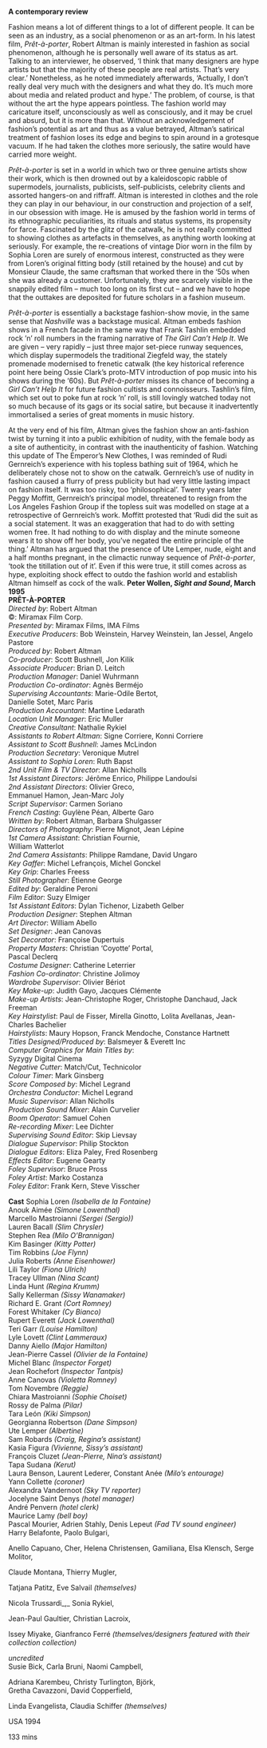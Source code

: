 **A contemporary review**

Fashion means a lot of different things to a lot of different people. It can be seen as an industry, as a social phenomenon or as an art-form. In his latest film, _Prêt-à-porter_, Robert Altman is mainly interested in fashion as social phenomenon, although he is personally well aware of its status as art. Talking to an interviewer, he observed, ‘I think that many designers are hype artists but that the majority of these people are real artists. That’s very clear.’ Nonetheless, as he noted immediately afterwards, ‘Actually, I don’t really deal very much with the designers and what they do. It’s much more about media and related product and hype.’ The problem, of course, is that without the art the hype appears pointless. The fashion world may caricature itself, unconsciously as well as consciously, and it may be cruel and absurd, but it is more than that. Without an acknowledgement of fashion’s potential as art and thus as a value betrayed, Altman’s satirical treatment of fashion loses its edge and begins to spin around in a grotesque vacuum. If he had taken the clothes more seriously, the satire would have carried more weight.

_Prêt-à-porter_ is set in a world in which two or three genuine artists show their work, which is then drowned out by a kaleidoscopic rabble of supermodels, journalists, publicists, self-publicists, celebrity clients and assorted hangers-on and riffraff. Altman is interested in clothes and the role they can play in our behaviour, in our construction and projection of a self, in our obsession with image. He is amused by the fashion world in terms of its ethnographic peculiarities, its rituals and status systems, its propensity for farce. Fascinated by the glitz of the catwalk, he is not really committed to showing clothes as artefacts in themselves, as anything worth looking at seriously. For example, the re-creations of vintage Dior worn in the film by Sophia Loren are surely of enormous interest, constructed as they were from Loren’s original fitting body (still retained by the house) and cut by Monsieur Claude, the same craftsman that worked there in the ‘50s when she was already a customer. Unfortunately, they are scarcely visible in the snappily edited film – much too long on its first cut – and we have to hope that the outtakes are deposited for future scholars in a fashion museum.

_Prêt-à-porter_ is essentially a backstage fashion-show movie, in the same sense that _Nashville_ was a backstage musical. Altman embeds fashion shows in a French facade in the same way that Frank Tashlin embedded rock ’n’ roll numbers in the framing narrative of _The Girl Can’t Help It_. We are given – very rapidly – just three major set-piece runway sequences, which display supermodels the traditional Ziegfeld way, the stately promenade modernised to frenetic catwalk (the key historical reference point here being Ossie Clark’s proto-MTV introduction of pop music into his shows during the ‘60s). But _Prêt-à-porter_ misses its chance of becoming a _Girl Can’t Help It_ for future fashion cultists and connoisseurs. Tashlin’s film, which set out to poke fun at rock ’n’ roll, is still lovingly watched today not so much because of its gags or its social satire, but because it inadvertently immortalised a series of great moments in music history.

At the very end of his film, Altman gives the fashion show an anti-fashion twist by turning it into a public exhibition of nudity, with the female body as a site of authenticity, in contrast with the inauthenticity of fashion. Watching this update of The Emperor’s New Clothes, I was reminded of Rudi Gernreich’s experience with his topless bathing suit of 1964, which he deliberately chose not to show on the catwalk. Gernreich’s use of nudity in fashion caused a flurry of press publicity but had very little lasting impact on fashion itself. It was too risky, too ‘philosophical’. Twenty years later Peggy Moffitt, Gernreich’s principal model, threatened to resign from the Los Angeles Fashion Group if the topless suit was modelled on stage at a retrospective of Gernreich’s work. Moffitt protested that ‘Rudi did the suit as a social statement. It was an exaggeration that had to do with setting women free. It had nothing to do with display and the minute someone wears it to show off her body, you’ve negated the entire principle of the thing.’ Altman has argued that the presence of Ute Lemper, nude, eight and a half months pregnant, in the climactic runway sequence of _Prêt-à-porter_, ‘took the titillation out of it’. Even if this were true, it still comes across as hype, exploiting shock effect to outdo the fashion world and establish Altman himself as cock of the walk.
**Peter Wollen, _Sight and Sound_, March 1995**
<br>
**PRÊT-À-PORTER**  
_Directed by_: Robert Altman  
©: Miramax Film Corp.  
_Presented by_: Miramax Films, IMA Films  
_Executive Producers_: Bob Weinstein, Harvey Weinstein, Ian Jessel, Angelo Pastore  
_Produced by_: Robert Altman  
_Co-producer_: Scott Bushnell, Jon Kilik  
_Associate Producer_: Brian D. Leitch  
_Production Manager_: Daniel Wuhrmann  
_Production Co-ordinator_: Agnès Berméjo  
_Supervising Accountants_: Marie-Odile Bertot,  
Danielle Sotet, Marc Paris  
_Production Accountant_: Martine Ledarath  
_Location Unit Manager_: Eric Muller  
_Creative Consultant_: Nathalie Rykiel  
_Assistants to Robert Altman_: Signe Corriere,
Konni Corriere  
_Assistant to Scott Bushnell_: James McLindon  
_Production Secretary_: Veronique Mutrel  
_Assistant to Sophia Loren_: Ruth Bapst  
_2nd Unit Film & TV Director_: Allan Nicholls  
_1st Assistant Directors_: Jérôme Enrico,
Philippe Landoulsi  
_2nd Assistant Directors_: Olivier Greco,  
Emmanuel Hamon, Jean-Marc Joly  
_Script Supervisor_: Carmen Soriano  
_French Casting_: Guylène Péan, Alberte Garo  
_Written by_: Robert Altman, Barbara Shulgasser  
_Directors of Photography_: Pierre Mignot,
Jean Lépine  
_1st Camera Assistant_: Christian Fournie,  
William Watterlot  
_2nd Camera Assistants_: Philippe Ramdane,
David Ungaro  
_Key Gaffer_: Michel Lefrançois, Michel Gonckel  
_Key Grip_: Charles Freess  
_Still Photographer_: Étienne George  
_Edited by_: Geraldine Peroni  
_Film Editor_: Suzy Elmiger  
_1st Assistant Editors_: Dylan Tichenor,
Lizabeth Gelber  
_Production Designer_: Stephen Altman  
_Art Director_: William Abello  
_Set Designer_: Jean Canovas  
_Set Decorator_: Françoise Dupertuis  
_Property Masters_: Christian ‘Coyotte’ Portal,  
Pascal Declerq  
_Costume Designer_: Catherine Leterrier  
_Fashion Co-ordinator_: Christine Jolimoy  
_Wardrobe Supervisor_: Olivier Bériot  
_Key Make-up_: Judith Gayo, Jacques Clémente  
_Make-up Artists_: Jean-Christophe Roger, Christophe Danchaud, Jack Freeman  
_Key Hairstylist_: Paul de Fisser, Mirella Ginotto, Lolita Avellanas, Jean-Charles Bachelier  
_Hairstylists_: Maury Hopson, Franck Mendoche, Constance Hartnett  
_Titles Designed/Produced by_: Balsmeyer & Everett Inc  
_Computer Graphics for Main Titles by_:  
Syzygy Digital Cinema  
_Negative Cutter_: Match/Cut, Technicolor  
_Colour Timer_: Mark Ginsberg  
_Score Composed by_: Michel Legrand  
_Orchestra Conductor_: Michel Legrand  
_Music Supervisor_: Allan Nicholls  
_Production Sound Mixer_: Alain Curvelier  
_Boom Operator_: Samuel Cohen  
_Re-recording Mixer_: Lee Dichter  
_Supervising Sound Editor_: Skip Lievsay  
_Dialogue Supervisor_: Philip Stockton  
_Dialogue Editors_: Eliza Paley, Fred Rosenberg  
_Effects Editor_: Eugene Gearty  
_Foley Supervisor_: Bruce Pross  
_Foley Artist_: Marko Costanza  
_Foley Editor_: Frank Kern, Steve Visscher

**Cast**
Sophia Loren _(Isabella de la Fontaine)_  
Anouk Aimée _(Simone Lowenthal)_  
Marcello Mastroianni _(Sergei (Sergio))_  
Lauren Bacall _(Slim Chrysler)_  
Stephen Rea _(Milo O’Brannigan)_  
Kim Basinger _(Kitty Potter)_  
Tim Robbins _(Joe Flynn)_  
Julia Roberts _(Anne Eisenhower)_  
Lili Taylor _(Fiona Ulrich)_  
Tracey Ullman _(Nina Scant)_  
Linda Hunt _(Regina Krumm)_  
Sally Kellerman _(Sissy Wanamaker)_  
Richard E. Grant _(Cort Romney)_  
Forest Whitaker _(Cy Bianco)_  
Rupert Everett _(Jack Lowenthal)_  
Teri Garr _(Louise Hamilton)_  
Lyle Lovett _(Clint Lammeraux)_  
Danny Aiello _(Major Hamilton)_  
Jean-Pierre Cassel _(Olivier de la Fontaine)_  
Michel Blanc _(Inspector Forget)_  
Jean Rochefort _(Inspector Tantpis)_  
Anne Canovas _(Violetta Romney)_  
Tom Novembre _(Reggie)_  
Chiara Mastroianni _(Sophie Choiset)_  
Rossy de Palma _(Pilar)_  
Tara León _(Kiki Simpson)_  
Georgianna Robertson _(Dane Simpson)_  
Ute Lemper _(Albertine)_  
Sam Robards _(Craig, Regina’s assistant)_  
Kasia Figura _(Vivienne, Sissy’s assistant)_  
François Cluzet _(Jean-Pierre, Nina’s assistant)_  
Tapa Sudana _(Kerut)_  
Laura Benson, Laurent Lederer, Constant Anée _(Milo’s entourage)_  
Yann Collette _(coroner)_  
Alexandra Vandernoot _(Sky TV reporter)_  
Jocelyne Saint Denys _(hotel manager)_  
André Penvern _(hotel clerk)_  
Maurice Lamy _(bell boy)_  
Pascal Mourier, Adrien Stahly, Denis Lepeut
_(Fad TV sound engineer)_  
Harry Belafonte, Paolo Bulgari,

Anello Capuano, Cher, Helena Christensen, Gamiliana, Elsa Klensch, Serge Molitor,

Claude Montana, Thierry Mugler,

Tatjana Patitz, Eve Salvail _(themselves)_

Nicola Trussardi_,_ Sonia Rykiel,

Jean-Paul Gaultier, Christian Lacroix,

Issey Miyake, Gianfranco Ferré _(themselves/designers featured with their collection collection)_

_uncredited_  
Susie Bick,  Carla Bruni, Naomi Campbell,

Adriana Karembeu, Christy Turlington, Björk,  
Gretha Cavazzoni, David Copperfield,

Linda Evangelista, Claudia Schiffer _(themselves)_

USA 1994

133 mins

<!--stackedit_data:
eyJoaXN0b3J5IjpbLTEwNDIyMjY2NTMsLTE4MTQ3NzEwMTldfQ
==
-->